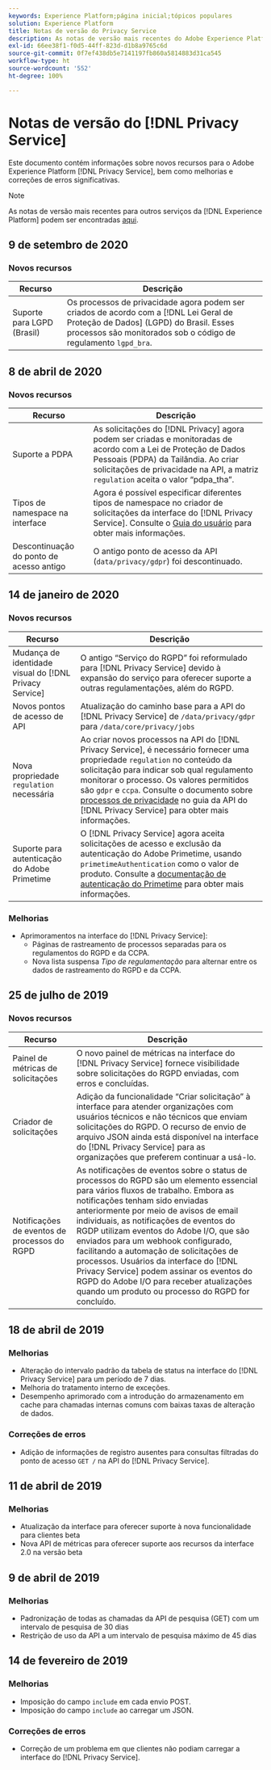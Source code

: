 ```yaml
---
keywords: Experience Platform;página inicial;tópicos populares
solution: Experience Platform
title: Notas de versão do Privacy Service
description: As notas de versão mais recentes do Adobe Experience Platform Privacy Service.
exl-id: 66ee38f1-f0d5-44ff-823d-d1b8a9765c6d
source-git-commit: 0f7ef438db5e7141197fb860a5814883d31ca545
workflow-type: ht
source-wordcount: '552'
ht-degree: 100%

---
```


# Notas de versão do [!DNL Privacy Service]

Este documento contém informações sobre novos recursos para o Adobe Experience Platform [!DNL Privacy Service], bem como melhorias e correções de erros significativas.

>[!NOTE]
>
>As notas de versão mais recentes para outros serviços da [!DNL Experience Platform] podem ser encontradas [aqui](../release-notes/latest/latest.md).

## 9 de setembro de 2020

### Novos recursos

| Recurso | Descrição |
| --- | --- |
| Suporte para LGPD (Brasil) | Os processos de privacidade agora podem ser criados de acordo com a [!DNL Lei Geral de Proteção de Dados] (LGPD) do Brasil. Esses processos são monitorados sob o código de regulamento `lgpd_bra`. |

## 8 de abril de 2020

### Novos recursos

| Recurso | Descrição |
| --- | --- |
| Suporte a PDPA | As solicitações do [!DNL Privacy] agora podem ser criadas e monitoradas de acordo com a Lei de Proteção de Dados Pessoais (PDPA) da Tailândia. Ao criar solicitações de privacidade na API, a matriz `regulation` aceita o valor “pdpa_tha”. |
| Tipos de namespace na interface | Agora é possível especificar diferentes tipos de namespace no criador de solicitações da interface do [!DNL Privacy Service]. Consulte o [Guia do usuário](ui/user-guide.md) para obter mais informações. |
| Descontinuação do ponto de acesso antigo | O antigo ponto de acesso da API (`data/privacy/gdpr`) foi descontinuado. |

## 14 de janeiro de 2020

### Novos recursos

| Recurso | Descrição |
| --- | --- |
| Mudança de identidade visual do [!DNL Privacy Service] | O antigo “Serviço do RGPD” foi reformulado para [!DNL Privacy Service] devido à expansão do serviço para oferecer suporte a outras regulamentações, além do RGPD. |
| Novos pontos de acesso de API | Atualização do caminho base para a API do [!DNL Privacy Service] de `/data/privacy/gdpr` para `/data/core/privacy/jobs` |
| Nova propriedade `regulation` necessária | Ao criar novos processos na API do [!DNL Privacy Service], é necessário fornecer uma propriedade `regulation` no conteúdo da solicitação para indicar sob qual regulamento monitorar o processo. Os valores permitidos são `gdpr` e `ccpa`. Consulte o documento sobre [processos de privacidade](api/privacy-jobs.md) no guia da API do [!DNL Privacy Service] para obter mais informações. |
| Suporte para autenticação do Adobe Primetime | O [!DNL Privacy Service] agora aceita solicitações de acesso e exclusão da autenticação do Adobe Primetime, usando `primetimeAuthentication` como o valor de produto. Consulte a [documentação de autenticação do Primetime](https://tve.helpdocsonline.com/how-to-make-a-privacy-request) para obter mais informações. |

### Melhorias

* Aprimoramentos na interface do [!DNL Privacy Service]:
   * Páginas de rastreamento de processos separadas para os regulamentos do RGPD e da CCPA.
   * Nova lista suspensa *Tipo de regulamentação* para alternar entre os dados de rastreamento do RGPD e da CCPA.

## 25 de julho de 2019

### Novos recursos

| Recurso | Descrição |
| --- | --- |
| Painel de métricas de solicitações | O novo painel de métricas na interface do [!DNL Privacy Service] fornece visibilidade sobre solicitações do RGPD enviadas, com erros e concluídas. |
| Criador de solicitações | Adição da funcionalidade “Criar solicitação” à interface para atender organizações com usuários técnicos e não técnicos que enviam solicitações do RGPD. O recurso de envio de arquivo JSON ainda está disponível na interface do [!DNL Privacy Service] para as organizações que preferem continuar a usá-lo. |
| Notificações de eventos de processos do RGPD | As notificações de eventos sobre o status de processos do RGPD são um elemento essencial para vários fluxos de trabalho. Embora as notificações tenham sido enviadas anteriormente por meio de avisos de email individuais, as notificações de eventos do RGDP utilizam eventos do Adobe I/O, que são enviados para um webhook configurado, facilitando a automação de solicitações de processos. Usuários da interface do [!DNL Privacy Service] podem assinar os eventos do RGPD do Adobe I/O para receber atualizações quando um produto ou processo do RGPD for concluído. |

## 18 de abril de 2019

### Melhorias

* Alteração do intervalo padrão da tabela de status na interface do [!DNL Privacy Service] para um período de 7 dias.
* Melhoria do tratamento interno de exceções.
* Desempenho aprimorado com a introdução do armazenamento em cache para chamadas internas comuns com baixas taxas de alteração de dados.

### Correções de erros

* Adição de informações de registro ausentes para consultas filtradas do ponto de acesso `GET /` na API do [!DNL Privacy Service].

## 11 de abril de 2019

### Melhorias

* Atualização da interface para oferecer suporte à nova funcionalidade para clientes beta
* Nova API de métricas para oferecer suporte aos recursos da interface 2.0 na versão beta

## 9 de abril de 2019

### Melhorias

* Padronização de todas as chamadas da API de pesquisa (GET) com um intervalo de pesquisa de 30 dias
* Restrição de uso da API a um intervalo de pesquisa máximo de 45 dias

## 14 de fevereiro de 2019

### Melhorias

* Imposição do campo `include` em cada envio POST.
* Imposição do campo `include` ao carregar um JSON.

### Correções de erros

* Correção de um problema em que clientes não podiam carregar a interface do [!DNL Privacy Service].
